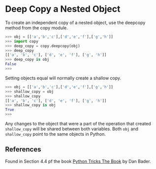 # Deep Copy a Nested Object

To create an independent copy of a nested object, use the deepcopy method from the copy module.

```python
>>> obj = [['a','b','c'],['d','e','f'],['g','h']]
>>> import copy
>>> deep_copy = copy.deepcopy(obj)
>>> deep_copy
[['a', 'b', 'c'], ['d', 'e', 'f'], ['g', 'h']]
>>> deep_copy is obj
False
>>>
```

Setting objects equal will normally create a shallow copy.

```python
>>> obj = [['a','b','c'],['d','e','f'],['g','h']]
>>> shallow_copy = obj
>>> shallow_copy
[['a', 'b', 'c'], ['d', 'e', 'f'], ['g', 'h']]
>>> shallow_copy is obj
True
>>>
```

Any changes to the object that were a part of the operation that created `shallow_copy` will be shared between both variables.  Both `obj` and `shallow_copy` point to the same objects in Python.

## References

Found in Section 4.4 pf the book [Python Tricks The Book](https://realpython.com/products/python-tricks-book/) by Dan Bader.
